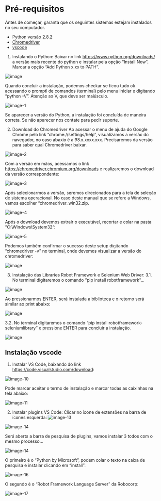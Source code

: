 # Pré-requisitos

Antes de começar, garanta que os seguintes sistemas estejam instalados no seu computador.

- [Python](https://www.python.org/downloads/) versão 2.8.2
- [Chromedriver](https://chromedriver.chromium.org/downloads)
- [vscode](https://code.visualstudio.com/download:)

1. Instalando o Python:
Baixar no link https://www.python.org/downloads/ a versão mais recente do python e instalar
pela opção “Install Now”. Marcar a opção “Add Python x.xx to PATH”.


![image](https://github.com/Fabricioperrone/Desafio-Tecnico-Testes-Automatizados-Fabricio-Perrone/assets/69866913/f7acf5f9-bbc3-41d9-bf04-8e554c8f0034)

Quando concluir a instalação, podemos checkar se ficou tudo ok acessando o promptl de 
comandos (terminal) pelo menu iniciar e digitando “python -V”. Atenção ao V, que deve ser 
maiúsculo.

![image-1](https://github.com/Fabricioperrone/Desafio-Tecnico-Testes-Automatizados-Fabricio-Perrone/assets/69866913/fab3ad7e-7efd-46fa-a0b3-dd5885216060)


Se aparecer a versão do Python, a instalação foi concluída de maneira correta. Se não aparecer 
nos contate para pedir suporte.

2. Download do Chromedriver
Ao acessar o menu de ajuda do Google Chrome pelo link “chrome://settings/help”,
visualizamos a versão do navegador, no caso abaxio é a 98.x.xxxx.xxx. Precisaremos da versão
para saber qual Chromedriver baixar.

![image-2](https://github.com/Fabricioperrone/Desafio-Tecnico-Testes-Automatizados-Fabricio-Perrone/assets/69866913/ef58894b-89a6-410a-813a-69ebfade3366)


Com a versão em mãos, acessamos o link https://chromedriver.chromium.org/downloads e 
realizaremos o download da versão correspondente:


![image-3](https://github.com/Fabricioperrone/Desafio-Tecnico-Testes-Automatizados-Fabricio-Perrone/assets/69866913/fcad2b58-5121-4a57-bda0-249bf3673c74)


Após selecionarmos a versão, seremos direcionados para a tela de seleção de sistema 
operacional. No caso deste manual que se refere a Windows, vamos escolher 
“chromedriver_win32.zip.


![image-4](https://github.com/Fabricioperrone/Desafio-Tecnico-Testes-Automatizados-Fabricio-Perrone/assets/69866913/32c8b881-f256-4782-a6be-6fe831628e1f)


Após o download devemos extrair o executável, recortar e colar na pasta
“C:\Windows\System32”:


![image-5](https://github.com/Fabricioperrone/Desafio-Tecnico-Testes-Automatizados-Fabricio-Perrone/assets/69866913/dda4dddb-b523-4b8c-b132-6541af2251a2)


Podemos também confirmar o sucesso deste setup digitando “chromedriver -v” no terminal, 
onde devemos visualizar a versão do chromedriver:

![image](https://github.com/Fabricioperrone/Desafio-Tecnico-Testes-Automatizados-Fabricio-Perrone/assets/69866913/5c294b96-23b1-4957-944b-b3c9f6388bb9)


3. Instalação das Libraries Robot Framework e Selenium Web Driver:
3.1. No terminal digitaremos o comando “pip install robotframework”...

![image](https://github.com/Fabricioperrone/Desafio-Tecnico-Testes-Automatizados-Fabricio-Perrone/assets/69866913/d2f69287-49b5-41cc-8f6e-c9610d623d5f)


Ao pressionarmos ENTER, será instalada a biblioteca e o retorno será similar ao print 
abaixo:

![image](https://github.com/Fabricioperrone/Desafio-Tecnico-Testes-Automatizados-Fabricio-Perrone/assets/69866913/c4600e2b-48a2-4457-93a4-f14228992c17)


3.2. No terminal digitaremos o comando “pip install robotframework-seleniumlibrary” e 
pressione ENTER para concluir a instalação.

![image](https://github.com/Fabricioperrone/Desafio-Tecnico-Testes-Automatizados-Fabricio-Perrone/assets/69866913/5d40e3a8-65f7-49be-ab29-112d3bca5387)


## Instalação vscode

1. Instalar VS Code, baixando do link https://code.visualstudio.com/download:

![image-10](https://github.com/Fabricioperrone/Desafio-Tecnico-Testes-Automatizados-Fabricio-Perrone/assets/69866913/ed95aacf-a970-4ea0-8f1c-62268d8b6f0d)


Pode marcar aceitar o termo de instalação e marcar todas as caixinhas na tela abaixo:


![image-11](https://github.com/Fabricioperrone/Desafio-Tecnico-Testes-Automatizados-Fabricio-Perrone/assets/69866913/45375ae0-e68a-40e3-a183-22a492e209e9)

2. Instalar plugins VS Code:
Clicar no ícone de extensões na barra de ícones esquerda: ![image-13](https://github.com/Fabricioperrone/Desafio-Tecnico-Testes-Automatizados-Fabricio-Perrone/assets/69866913/b0e16dae-4256-4179-9d11-ef1811342027)

![image-14](https://github.com/Fabricioperrone/Desafio-Tecnico-Testes-Automatizados-Fabricio-Perrone/assets/69866913/2a343a7c-cf52-4738-a97a-abdcf6841110)



Será aberta a barra de pesquisa de plugins, vamos instalar 3 todos com o mesmo processo...

![image-14](https://github.com/Fabricioperrone/Desafio-Tecnico-Testes-Automatizados-Fabricio-Perrone/assets/69866913/8410cee3-45d2-44ca-91d7-28c8e6cb1913)


O primeiro é o “Python by Microsoft”, podem colar o texto na caixa de pesquisa e instalar 
clicando em “install”:

![image-16](https://github.com/Fabricioperrone/Desafio-Tecnico-Testes-Automatizados-Fabricio-Perrone/assets/69866913/d15b8826-b7c8-46e4-a41b-a2540c5a37d5)


O segundo é o “Robot Framework Language Server” da Robocorp:

![image-17](https://github.com/Fabricioperrone/Desafio-Tecnico-Testes-Automatizados-Fabricio-Perrone/assets/69866913/70f1a25d-cc98-4a75-83e8-e44ccc35955d)

